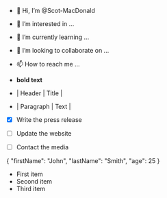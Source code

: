 - 👋 Hi, I’m @Scot-MacDonald
- 👀 I’m interested in ...
- 🌱 I’m currently learning ...
- 💞️ I’m looking to collaborate on ...
- 📫 How to reach me ...
-	**bold text**

- | Header | Title |
- | Paragraph | Text |
- [x] Write the press release
- [ ] Update the website
- [ ] Contact the media


{
  "firstName": "John",
  "lastName": "Smith",
  "age": 25
}


- First item
- Second item
- Third item

<!---
Scot-MacDonald/Scot-MacDonald is a ✨ special ✨ repository because its `README.md` (this file) appears on your GitHub profile.
You can click the Preview link to take a look at your changes.
--->

